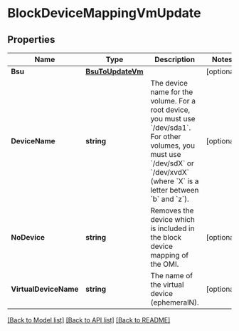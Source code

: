 # BlockDeviceMappingVmUpdate

## Properties

Name | Type | Description | Notes
------------ | ------------- | ------------- | -------------
**Bsu** | [**BsuToUpdateVm**](BsuToUpdateVm.md) |  | [optional] 
**DeviceName** | **string** | The device name for the volume. For a root device, you must use &#x60;/dev/sda1&#x60;. For other volumes, you must use &#x60;/dev/sdX&#x60; or &#x60;/dev/xvdX&#x60; (where &#x60;X&#x60; is a letter between &#x60;b&#x60; and &#x60;z&#x60;). | [optional] 
**NoDevice** | **string** | Removes the device which is included in the block device mapping of the OMI. | [optional] 
**VirtualDeviceName** | **string** | The name of the virtual device (ephemeralN). | [optional] 

[[Back to Model list]](../README.md#documentation-for-models) [[Back to API list]](../README.md#documentation-for-api-endpoints) [[Back to README]](../README.md)


